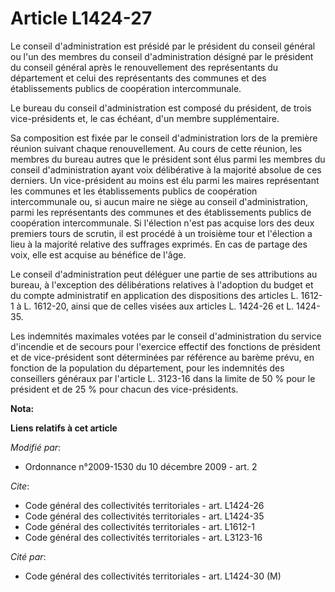 # Article L1424-27

Le conseil d'administration est présidé par le président du conseil général ou l'un des membres du conseil d'administration
désigné par le président du conseil général après le renouvellement des représentants du département et celui des
représentants des communes et des établissements publics de coopération intercommunale. 

Le bureau du conseil d'administration est composé du président, de trois vice-présidents et, le cas échéant, d'un membre
supplémentaire. 

Sa composition est fixée par le conseil d'administration lors de la première réunion suivant chaque renouvellement. Au cours
de cette réunion, les membres du bureau autres que le président sont élus parmi les membres du conseil d'administration ayant
voix délibérative à la majorité absolue de ces derniers. Un vice-président au moins est élu parmi les maires représentant les
communes et les établissements publics de coopération intercommunale ou, si aucun maire ne siège au conseil d'administration,
parmi les représentants des communes et des établissements publics de coopération intercommunale. Si l'élection n'est pas
acquise lors des deux premiers tours de scrutin, il est procédé à un troisième tour et l'élection a lieu à la majorité
relative des suffrages exprimés. En cas de partage des voix, elle est acquise au bénéfice de l'âge. 

Le conseil d'administration peut déléguer une partie de ses attributions au bureau, à l'exception des délibérations relatives
à l'adoption du budget et du compte administratif en application des dispositions des articles L. 1612-1 à L. 1612-20, ainsi
que de celles visées aux articles L. 1424-26 et L. 1424-35. 

Les indemnités maximales votées par le conseil d'administration du service d'incendie et de secours pour l'exercice effectif
des fonctions de président et de vice-président sont déterminées par référence au barème prévu, en fonction de la population
du département, pour les indemnités des conseillers généraux par l'article L. 3123-16 dans la limite de 50 % pour le
président et de 25 % pour chacun des vice-présidents.

**Nota:**



**Liens relatifs à cet article**

_Modifié par_:

  - Ordonnance n°2009-1530 du 10 décembre 2009 - art. 2

_Cite_:

  - Code général des collectivités territoriales - art. L1424-26
  - Code général des collectivités territoriales - art. L1424-35
  - Code général des collectivités territoriales - art. L1612-1
  - Code général des collectivités territoriales - art. L3123-16

_Cité par_:

  - Code général des collectivités territoriales - art. L1424-30 (M)
